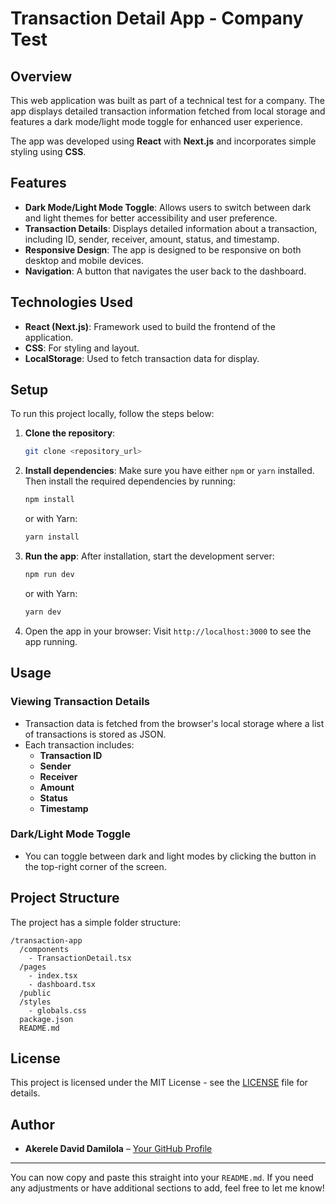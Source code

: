 
# Transaction Detail App - Company Test

## Overview

This web application was built as part of a technical test for a company. The app displays detailed transaction information fetched from local storage and features a dark mode/light mode toggle for enhanced user experience. 

The app was developed using **React** with **Next.js** and incorporates simple styling using **CSS**.

## Features

- **Dark Mode/Light Mode Toggle**: Allows users to switch between dark and light themes for better accessibility and user preference.
- **Transaction Details**: Displays detailed information about a transaction, including ID, sender, receiver, amount, status, and timestamp.
- **Responsive Design**: The app is designed to be responsive on both desktop and mobile devices.
- **Navigation**: A button that navigates the user back to the dashboard.
  
## Technologies Used

- **React (Next.js)**: Framework used to build the frontend of the application.
- **CSS**: For styling and layout.
- **LocalStorage**: Used to fetch transaction data for display.

## Setup

To run this project locally, follow the steps below:

1. **Clone the repository**:
   ```bash
   git clone <repository_url>
   ```

2. **Install dependencies**:
   Make sure you have either `npm` or `yarn` installed. Then install the required dependencies by running:
   ```bash
   npm install
   ```
   or with Yarn:
   ```bash
   yarn install
   ```

3. **Run the app**:
   After installation, start the development server:
   ```bash
   npm run dev
   ```
   or with Yarn:
   ```bash
   yarn dev
   ```

4. Open the app in your browser:
   Visit `http://localhost:3000` to see the app running.

## Usage

### Viewing Transaction Details

- Transaction data is fetched from the browser's local storage where a list of transactions is stored as JSON.
- Each transaction includes:
  - **Transaction ID**
  - **Sender**
  - **Receiver**
  - **Amount**
  - **Status**
  - **Timestamp**

### Dark/Light Mode Toggle

- You can toggle between dark and light modes by clicking the button in the top-right corner of the screen.

## Project Structure

The project has a simple folder structure:

```
/transaction-app
  /components
    - TransactionDetail.tsx
  /pages
    - index.tsx
    - dashboard.tsx
  /public
  /styles
    - globals.css
  package.json
  README.md
```

## License

This project is licensed under the MIT License - see the [LICENSE](LICENSE) file for details.

## Author

- **Akerele David Damilola** – [Your GitHub Profile](https://github.com/your-profile)

---

You can now copy and paste this straight into your `README.md`. If you need any adjustments or have additional sections to add, feel free to let me know!
